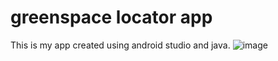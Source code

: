 # greenspace locator app
This is my app created using android studio and java.
![image](https://github.com/TASHMITVERMA/greenspace/assets/103169920/a865eb50-6a3c-40c0-b9a7-0e83d4fa18eb)
